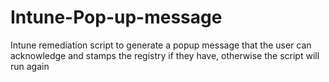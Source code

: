 # Intune-Pop-up-message
Intune remediation script to generate a popup message that the user can acknowledge and stamps the registry if they have, otherwise the script will run again
